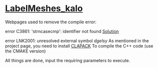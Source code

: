 # [LabelMeshes_kalo](http://people.cs.umass.edu/~kalo/papers/LabelMeshes/)

Webpages used to remove the compile error:

error C3861: 'strncasecmp': identifier not found
[Solution](http://stackoverflow.com/questions/16883037/remove-secure-warnings-crt-secure-no-warnings-from-projects-by-default-in-vis)

error LNK2001: unresolved external symbol _dgelsy_
As mentioned in the project page, you need to install [CLAPACK](http://www.netlib.org/clapack/index.html) To compile the C++ code (use the CMAKE version)

All things are done, input the requiring parameters to execute.
